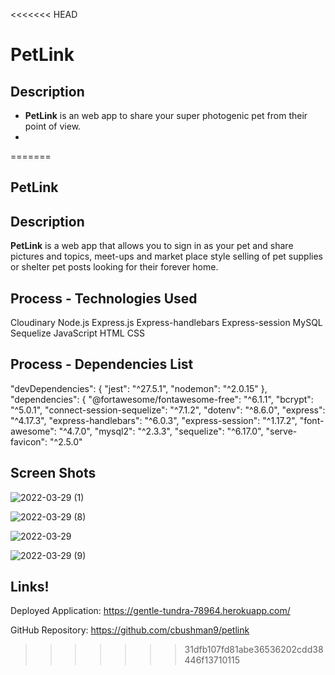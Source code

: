 <<<<<<< HEAD
# PetLink
## Description
- **PetLink** is an web app to share your super photogenic pet from their point of view.
- 
=======
## PetLink

## Description
**PetLink** is a web app that allows you to sign in as your pet and share pictures and topics, meet-ups and market place style selling of pet supplies or shelter pet posts looking for their forever home.
## Process - Technologies Used
Cloudinary
Node.js
Express.js
Express-handlebars
Express-session
MySQL
Sequelize
JavaScript
HTML 
CSS

## Process - Dependencies List	
"devDependencies": {
    "jest": "^27.5.1",
    "nodemon": "^2.0.15"
  },
  "dependencies": {
    "@fortawesome/fontawesome-free": "^6.1.1",
    "bcrypt": "^5.0.1",
    "connect-session-sequelize": "^7.1.2",
    "dotenv": "^8.6.0",
    "express": "^4.17.3",
    "express-handlebars": "^6.0.3",
    "express-session": "^1.17.2",
    "font-awesome": "^4.7.0",
    "mysql2": "^2.3.3",
    "sequelize": "^6.17.0",
    "serve-favicon": "^2.5.0"

## Screen Shots
![2022-03-29 (1)](https://user-images.githubusercontent.com/94765318/160954890-0a411584-c953-49a3-9c20-082ebf12c81c.png)

![2022-03-29 (8)](https://user-images.githubusercontent.com/94765318/160954899-ea736ab1-a114-4f44-9b1d-aa1e281893a4.png)

![2022-03-29](https://user-images.githubusercontent.com/94765318/160954905-ebc59d64-5038-4a5d-bade-90eb9b85d335.png)

![2022-03-29 (9)](https://user-images.githubusercontent.com/94765318/160954958-122a5564-492a-41cd-aefa-c93445051869.png)


## Links!
Deployed Application:
https://gentle-tundra-78964.herokuapp.com/ 

GitHub Repository: 
https://github.com/cbushman9/petlink 
>>>>>>> 31dfb107fd81abe36536202cdd38446f13710115
